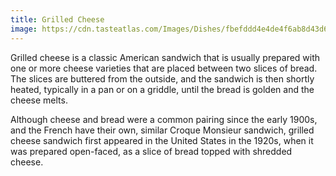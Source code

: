 ```yaml
---
title: Grilled Cheese
image: https://cdn.tasteatlas.com/Images/Dishes/fbefddd4e4de4f6ab8d43d6fda3dc21f.jpg?w=905&h=510
---
```


Grilled cheese is a classic American sandwich that is usually prepared with one or more cheese varieties that are placed between two slices of bread. The slices are buttered from the outside, and the sandwich is then shortly heated, typically in a pan or on a griddle, until the bread is golden and the cheese melts.

Although cheese and bread were a common pairing since the early 1900s, and the French have their own, similar Croque Monsieur sandwich, grilled cheese sandwich first appeared in the United States in the 1920s, when it was prepared open-faced, as a slice of bread topped with shredded cheese.
